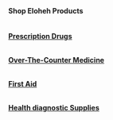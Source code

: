 
<html>

<head>
  
</head>

<body>
 

<b>
<heading1> Shop Eloheh Products 
<br><br><br>
<u>
<heading4>Prescription Drugs 
<br><br>
  
<heading4>Over-The-Counter Medicine
<br><br>

<heading4>First Aid
<br><br>


<heading4>Health diagnostic Supplies

